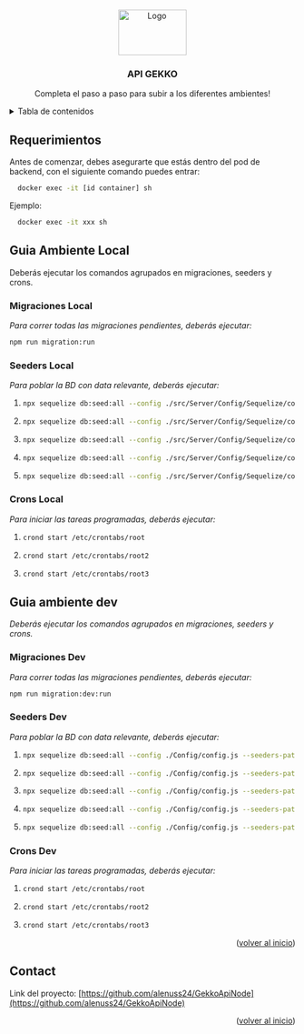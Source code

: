 <!-- Improved compatibility of volver al inicio link: See: https://github.com/othneildrew/Best-README-Template/pull/73 -->
<a name="readme-top"></a>
<!--
*** Thanks for checking out the Best-README-Template. If you have a suggestion
*** that would make this better, please fork the repo and create a pull request
*** or simply open an issue with the tag "enhancement".
*** Don't forget to give the project a star!
*** Thanks again! Now go create something AMAZING! :D
-->



<!-- PROJECT SHIELDS -->
<!--
*** I'm using markdown "reference style" links for readability.
*** Reference links are enclosed in brackets [ ] instead of parentheses ( ).
*** See the bottom of this document for the declaration of the reference variables
*** for contributors-url, forks-url, etc. This is an optional, concise syntax you may use.
*** https://www.markdownguide.org/basic-syntax/#reference-style-links
-->


<!-- PROJECT LOGO -->
<br />
<div align="center">
  <a href="https://admin.gekkozone.cl/static/media/logo.d179bcd95c688b8899e4.png">
    <img src="https://admin.gekkozone.cl/static/media/logo.d179bcd95c688b8899e4.png" alt="Logo" width="120" height="80">
  </a>

  <h3 align="center">API GEKKO</h3>

  <p align="center">
    Completa el paso a paso para subir a los diferentes ambientes!
    <br />
  </p>
</div>



<!-- TABLE OF CONTENTS -->
<details>
  <summary>Tabla de contenidos</summary>
  <ol>
    <li>
      <a href="#requerimientos">Requerimientos</a>
    </li>
    <li>
      <a href="#guia-de-ambiente-local">Guía Ambiente Localhost</a>
      <ul>
        <li><a href="#migraciones-local">Migraciones</a></li>
        <li><a href="#seeders-local">Seeders</a></li>
        <li><a href="#crons-local">Crons</a></li>
      </ul>
    </li>
    <li>
      <a href="#guia-de-ambiente-dev">Guía Ambiente DEV</a>
      <ul>
        <li><a href="#migraciones-dev">Migraciones</a></li>
        <li><a href="#seeders-dev">Seeders</a></li>
        <li><a href="#crons-dev">Crons</a></li>
      </ul>
    </li>
    <li><a href="#contact">Contact</a></li>
  </ol>
</details>

<!-- GETTING STARTED -->
## Requerimientos

Antes de comenzar, debes asegurarte que estás dentro del pod de backend, con el siguiente comando puedes entrar:
  ```sh
    docker exec -it [id container] sh
  ```
Ejemplo:
  ```sh
    docker exec -it xxx sh
  ```
## Guia Ambiente Local

Deberás ejecutar los comandos agrupados en migraciones, seeders y crons.

### Migraciones Local

_Para correr todas las migraciones pendientes, deberás ejecutar:_

```sh
npm run migration:run
```

### Seeders Local

_Para poblar la BD con data relevante, deberás ejecutar:_

1. ```sh
   npx sequelize db:seed:all --config ./src/Server/Config/Sequelize/config.js --seeders-path ./src/Core/Seeder/20220617194751-insertUsers
   ```

2. ```sh
   npx sequelize db:seed:all --config ./src/Server/Config/Sequelize/config.js --seeders-path ./src/Core/Seeder/20220624031520-addPaymentMethod
   ```

3. ```sh
   npx sequelize db:seed:all --config ./src/Server/Config/Sequelize/config.js --seeders-path ./src/Core/Seeder/20220624032347-addServices
   ```

4. ```sh
   npx sequelize db:seed:all --config ./src/Server/Config/Sequelize/config.js --seeders-path ./src/Core/Seeder/20220624033813-addPrices
   ```

5. ```sh
   npx sequelize db:seed:all --config ./src/Server/Config/Sequelize/config.js --seeders-path ./src/Core/Seeder/20220729155730-insertManyTickets
   ```

### Crons Local

_Para iniciar las tareas programadas, deberás ejecutar:_

1. ```sh
   crond start /etc/crontabs/root
   ```

2. ```sh
   crond start /etc/crontabs/root2
   ```

3. ```sh
   crond start /etc/crontabs/root3
   ```
## Guia ambiente dev

_Deberás ejecutar los comandos agrupados en migraciones, seeders y crons._

### Migraciones Dev

_Para correr todas las migraciones pendientes, deberás ejecutar:_

```sh
npm run migration:dev:run
```

### Seeders Dev

_Para poblar la BD con data relevante, deberás ejecutar:_

1. ```sh
   npx sequelize db:seed:all --config ./Config/config.js --seeders-path ./Seeder/20220617194751-insertUsers
   ```

2. ```sh
   npx sequelize db:seed:all --config ./Config/config.js --seeders-path ./Seeder/20220624031520-addPaymentMethod
   ```

3. ```sh
   npx sequelize db:seed:all --config ./Config/config.js --seeders-path ./Seeder/20220624032347-addServices
   ```

4. ```sh
   npx sequelize db:seed:all --config ./Config/config.js --seeders-path ./Seeder/20220624033813-addPrices
   ```

5. ```sh
   npx sequelize db:seed:all --config ./Config/config.js --seeders-path ./Seeder/20220729155730-insertManyTickets
   ```

### Crons Dev

_Para iniciar las tareas programadas, deberás ejecutar:_

1. ```sh
   crond start /etc/crontabs/root
   ```

2. ```sh
   crond start /etc/crontabs/root2
   ```

3. ```sh
   crond start /etc/crontabs/root3
   ```

<p align="right">(<a href="#readme-top">volver al inicio</a>)</p>

<!-- CONTACT -->
## Contact

Link del proyecto: [https://github.com/alenuss24/GekkoApiNode](https://github.com/alenuss24/GekkoApiNode)

<p align="right">(<a href="#readme-top">volver al inicio</a>)</p>


<!-- MARKDOWN LINKS & IMAGES -->
<!-- https://www.markdownguide.org/basic-syntax/#reference-style-links -->
[contributors-shield]: https://img.shields.io/github/contributors/othneildrew/Best-README-Template.svg?style=for-the-badge
[contributors-url]: https://github.com/othneildrew/Best-README-Template/graphs/contributors
[forks-shield]: https://img.shields.io/github/forks/othneildrew/Best-README-Template.svg?style=for-the-badge
[forks-url]: https://github.com/othneildrew/Best-README-Template/network/members
[stars-shield]: https://img.shields.io/github/stars/othneildrew/Best-README-Template.svg?style=for-the-badge
[stars-url]: https://github.com/othneildrew/Best-README-Template/stargazers
[issues-shield]: https://img.shields.io/github/issues/othneildrew/Best-README-Template.svg?style=for-the-badge
[issues-url]: https://github.com/othneildrew/Best-README-Template/issues
[license-shield]: https://img.shields.io/github/license/othneildrew/Best-README-Template.svg?style=for-the-badge
[license-url]: https://github.com/othneildrew/Best-README-Template/blob/master/LICENSE.txt
[linkedin-shield]: https://img.shields.io/badge/-LinkedIn-black.svg?style=for-the-badge&logo=linkedin&colorB=555
[linkedin-url]: https://linkedin.com/in/othneildrew
[product-screenshot]: images/screenshot.png
[Next.js]: https://img.shields.io/badge/next.js-000000?style=for-the-badge&logo=nextdotjs&logoColor=white
[Next-url]: https://nextjs.org/
[React.js]: https://img.shields.io/badge/React-20232A?style=for-the-badge&logo=react&logoColor=61DAFB
[React-url]: https://reactjs.org/
[Vue.js]: https://img.shields.io/badge/Vue.js-35495E?style=for-the-badge&logo=vuedotjs&logoColor=4FC08D
[Vue-url]: https://vuejs.org/
[Angular.io]: https://img.shields.io/badge/Angular-DD0031?style=for-the-badge&logo=angular&logoColor=white
[Angular-url]: https://angular.io/
[Svelte.dev]: https://img.shields.io/badge/Svelte-4A4A55?style=for-the-badge&logo=svelte&logoColor=FF3E00
[Svelte-url]: https://svelte.dev/
[Laravel.com]: https://img.shields.io/badge/Laravel-FF2D20?style=for-the-badge&logo=laravel&logoColor=white
[Laravel-url]: https://laravel.com
[Bootstrap.com]: https://img.shields.io/badge/Bootstrap-563D7C?style=for-the-badge&logo=bootstrap&logoColor=white
[Bootstrap-url]: https://getbootstrap.com
[JQuery.com]: https://img.shields.io/badge/jQuery-0769AD?style=for-the-badge&logo=jquery&logoColor=white
[JQuery-url]: https://jquery.com 
